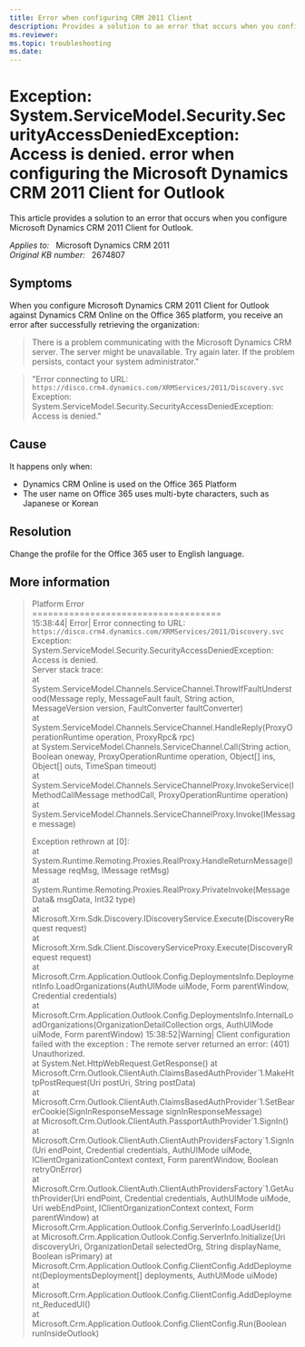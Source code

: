 ```yaml
---
title: Error when configuring CRM 2011 Client
description: Provides a solution to an error that occurs when you configure Microsoft Dynamics CRM 2011 Client for Outlook.
ms.reviewer: 
ms.topic: troubleshooting
ms.date: 
---
```

# Exception: System.ServiceModel.Security.SecurityAccessDeniedException: Access is denied. error when configuring the Microsoft Dynamics CRM 2011 Client for Outlook

This article provides a solution to an error that occurs when you configure Microsoft Dynamics CRM 2011 Client for Outlook.

_Applies to:_ &nbsp; Microsoft Dynamics CRM 2011  
_Original KB number:_ &nbsp; 2674807

## Symptoms

When you configure Microsoft Dynamics CRM 2011 Client for Outlook against Dynamics CRM Online on the Office 365 platform, you receive an error after successfully retrieving the organization:

> There is a problem communicating with the Microsoft Dynamics CRM server. The server might be unavailable. Try again later. If the problem persists, contact your system administrator."

> "Error connecting to URL: `https://disco.crm4.dynamics.com/XRMServices/2011/Discovery.svc` Exception: System.ServiceModel.Security.SecurityAccessDeniedException: Access is denied."

## Cause

It happens only when:

- Dynamics CRM Online is used on the Office 365 Platform
- The user name on Office 365 uses multi-byte characters, such as Japanese or Korean

## Resolution

Change the profile for the Office 365 user to English language.

## More information

> Platform Error  
> \====================================  
> 15:38:44| Error| Error connecting to URL: `https://disco.crm4.dynamics.com/XRMServices/2011/Discovery.svc` Exception: System.ServiceModel.Security.SecurityAccessDeniedException: Access is denied.  
Server stack trace:  
 at System.ServiceModel.Channels.ServiceChannel.ThrowIfFaultUnderstood(Message reply, MessageFault fault, String action, MessageVersion version, FaultConverter faultConverter)  
 at System.ServiceModel.Channels.ServiceChannel.HandleReply(ProxyOperationRuntime operation, ProxyRpc& rpc)  
 at System.ServiceModel.Channels.ServiceChannel.Call(String action, Boolean oneway, ProxyOperationRuntime operation, Object[] ins, Object[] outs, TimeSpan timeout)  
 at System.ServiceModel.Channels.ServiceChannelProxy.InvokeService(IMethodCallMessage methodCall, ProxyOperationRuntime operation)  
 at System.ServiceModel.Channels.ServiceChannelProxy.Invoke(IMessage message)  
>
> Exception rethrown at [0]:  
 at System.Runtime.Remoting.Proxies.RealProxy.HandleReturnMessage(IMessage reqMsg, IMessage retMsg)  
 at System.Runtime.Remoting.Proxies.RealProxy.PrivateInvoke(MessageData& msgData, Int32 type)  
 at Microsoft.Xrm.Sdk.Discovery.IDiscoveryService.Execute(DiscoveryRequest request)  
 at Microsoft.Xrm.Sdk.Client.DiscoveryServiceProxy.Execute(DiscoveryRequest request)  
 at Microsoft.Crm.Application.Outlook.Config.DeploymentsInfo.DeploymentInfo.LoadOrganizations(AuthUIMode uiMode, Form parentWindow, Credential credentials)  
 at Microsoft.Crm.Application.Outlook.Config.DeploymentsInfo.InternalLoadOrganizations(OrganizationDetailCollection orgs, AuthUIMode uiMode, Form parentWindow) 15:38:52|Warning| Client configuration failed with the exception : The remote server returned an error: (401) Unauthorized.  
 at System.Net.HttpWebRequest.GetResponse()
 at Microsoft.Crm.Outlook.ClientAuth.ClaimsBasedAuthProvider\`1.MakeHttpPostRequest(Uri postUri, String postData)  
 at Microsoft.Crm.Outlook.ClientAuth.ClaimsBasedAuthProvider\`1.SetBearerCookie(SignInResponseMessage signInResponseMessage)  
 at Microsoft.Crm.Outlook.ClientAuth.PassportAuthProvider\`1.SignIn()  
 at Microsoft.Crm.Outlook.ClientAuth.ClientAuthProvidersFactory\`1.SignIn(Uri endPoint, Credential credentials, AuthUIMode uiMode, IClientOrganizationContext context, Form parentWindow, Boolean retryOnError)  
 at Microsoft.Crm.Outlook.ClientAuth.ClientAuthProvidersFactory\`1.GetAuthProvider(Uri endPoint, Credential credentials, AuthUIMode uiMode, Uri webEndPoint, IClientOrganizationContext context, Form parentWindow)
 at Microsoft.Crm.Application.Outlook.Config.ServerInfo.LoadUserId()  
 at Microsoft.Crm.Application.Outlook.Config.ServerInfo.Initialize(Uri discoveryUri, OrganizationDetail selectedOrg, String displayName, Boolean isPrimary)
 at Microsoft.Crm.Application.Outlook.Config.ClientConfig.AddDeployment(DeploymentsDeployment[] deployments, AuthUIMode uiMode)  
 at Microsoft.Crm.Application.Outlook.Config.ClientConfig.AddDeployment_ReducedUI()  
 at Microsoft.Crm.Application.Outlook.Config.ClientConfig.Run(Boolean runInsideOutlook)
